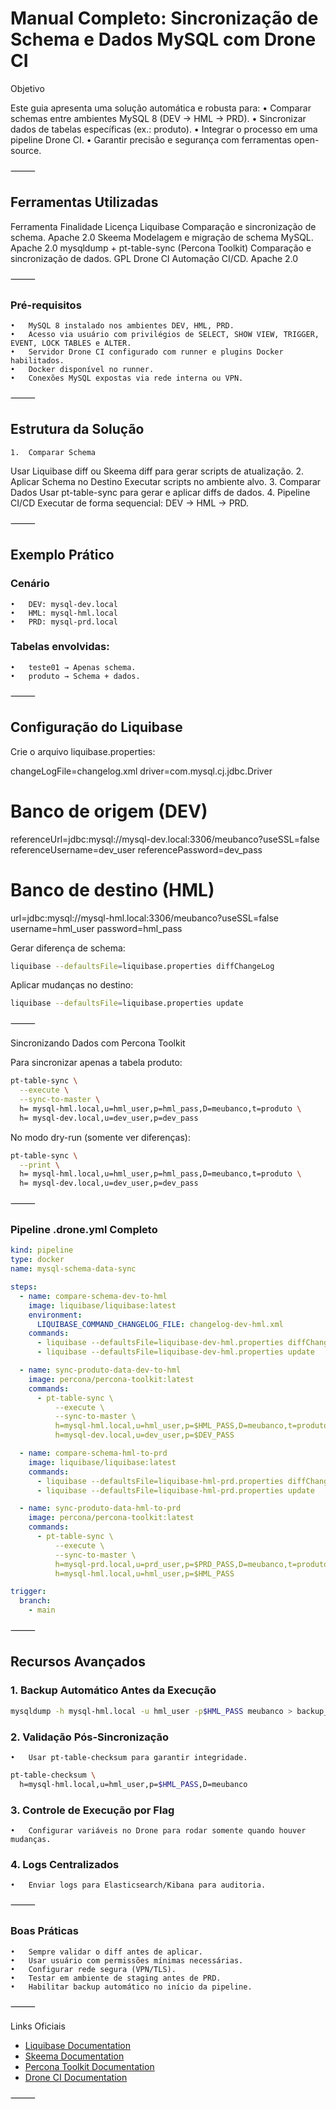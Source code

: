 # Manual Completo: Sincronização de Schema e Dados MySQL com Drone CI

Objetivo

Este guia apresenta uma solução automática e robusta para:
	•	Comparar schemas entre ambientes MySQL 8 (DEV → HML → PRD).
	•	Sincronizar dados de tabelas específicas (ex.: produto).
	•	Integrar o processo em uma pipeline Drone CI.
	•	Garantir precisão e segurança com ferramentas open-source.

⸻

## Ferramentas Utilizadas

Ferramenta	Finalidade	Licença
Liquibase	Comparação e sincronização de schema.	Apache 2.0
Skeema	Modelagem e migração de schema MySQL.	Apache 2.0
mysqldump + pt-table-sync (Percona Toolkit)	Comparação e sincronização de dados.	GPL
Drone CI	Automação CI/CD.	Apache 2.0


⸻

### Pré-requisitos
	•	MySQL 8 instalado nos ambientes DEV, HML, PRD.
	•	Acesso via usuário com privilégios de SELECT, SHOW VIEW, TRIGGER, EVENT, LOCK TABLES e ALTER.
	•	Servidor Drone CI configurado com runner e plugins Docker habilitados.
	•	Docker disponível no runner.
	•	Conexões MySQL expostas via rede interna ou VPN.

⸻

## Estrutura da Solução
	1.	Comparar Schema
Usar Liquibase diff ou Skeema diff para gerar scripts de atualização.
	2.	Aplicar Schema no Destino
Executar scripts no ambiente alvo.
	3.	Comparar Dados
Usar pt-table-sync para gerar e aplicar diffs de dados.
	4.	Pipeline CI/CD
Executar de forma sequencial: DEV → HML → PRD.

⸻

## Exemplo Prático

### Cenário
	•	DEV: mysql-dev.local
	•	HML: mysql-hml.local
	•	PRD: mysql-prd.local

### Tabelas envolvidas:
	•	teste01 → Apenas schema.
	•	produto → Schema + dados.

⸻

## Configuração do Liquibase

Crie o arquivo liquibase.properties:

changeLogFile=changelog.xml
driver=com.mysql.cj.jdbc.Driver

# Banco de origem (DEV)
referenceUrl=jdbc:mysql://mysql-dev.local:3306/meubanco?useSSL=false
referenceUsername=dev_user
referencePassword=dev_pass

# Banco de destino (HML)
url=jdbc:mysql://mysql-hml.local:3306/meubanco?useSSL=false
username=hml_user
password=hml_pass

Gerar diferença de schema:

```bash 
liquibase --defaultsFile=liquibase.properties diffChangeLog
```

Aplicar mudanças no destino:

```bash
liquibase --defaultsFile=liquibase.properties update
```

⸻

Sincronizando Dados com Percona Toolkit

Para sincronizar apenas a tabela produto:

```bash
pt-table-sync \
  --execute \
  --sync-to-master \
  h= mysql-hml.local,u=hml_user,p=hml_pass,D=meubanco,t=produto \
  h= mysql-dev.local,u=dev_user,p=dev_pass
```

No modo dry-run (somente ver diferenças):

```bash
pt-table-sync \
  --print \
  h= mysql-hml.local,u=hml_user,p=hml_pass,D=meubanco,t=produto \
  h= mysql-dev.local,u=dev_user,p=dev_pass
```

⸻

### Pipeline .drone.yml Completo

```yml
kind: pipeline
type: docker
name: mysql-schema-data-sync

steps:
  - name: compare-schema-dev-to-hml
    image: liquibase/liquibase:latest
    environment:
      LIQUIBASE_COMMAND_CHANGELOG_FILE: changelog-dev-hml.xml
    commands:
      - liquibase --defaultsFile=liquibase-dev-hml.properties diffChangeLog
      - liquibase --defaultsFile=liquibase-dev-hml.properties update

  - name: sync-produto-data-dev-to-hml
    image: percona/percona-toolkit:latest
    commands:
      - pt-table-sync \
          --execute \
          --sync-to-master \
          h=mysql-hml.local,u=hml_user,p=$HML_PASS,D=meubanco,t=produto \
          h=mysql-dev.local,u=dev_user,p=$DEV_PASS

  - name: compare-schema-hml-to-prd
    image: liquibase/liquibase:latest
    commands:
      - liquibase --defaultsFile=liquibase-hml-prd.properties diffChangeLog
      - liquibase --defaultsFile=liquibase-hml-prd.properties update

  - name: sync-produto-data-hml-to-prd
    image: percona/percona-toolkit:latest
    commands:
      - pt-table-sync \
          --execute \
          --sync-to-master \
          h=mysql-prd.local,u=prd_user,p=$PRD_PASS,D=meubanco,t=produto \
          h=mysql-hml.local,u=hml_user,p=$HML_PASS

trigger:
  branch:
    - main
```

⸻

## Recursos Avançados
### 1.	Backup Automático Antes da Execução

```bash
mysqldump -h mysql-hml.local -u hml_user -p$HML_PASS meubanco > backup_hml.sql
``` 

### 2.	Validação Pós-Sincronização

	•	Usar pt-table-checksum para garantir integridade.

```bash
pt-table-checksum \
  h=mysql-hml.local,u=hml_user,p=$HML_PASS,D=meubanco
``` 

### 3.	Controle de Execução por Flag

	•	Configurar variáveis no Drone para rodar somente quando houver mudanças.
### 4.	Logs Centralizados

	•	Enviar logs para Elasticsearch/Kibana para auditoria.

⸻

### Boas Práticas

	•	Sempre validar o diff antes de aplicar.
	•	Usar usuário com permissões mínimas necessárias.
	•	Configurar rede segura (VPN/TLS).
	•	Testar em ambiente de staging antes de PRD.
	•	Habilitar backup automático no início da pipeline.

⸻

Links Oficiais

 -	[Liquibase Documentation](https://www.liquibase.org/documentation/index.html)
 -	[Skeema Documentation](https://www.skeema.io/docs/)
 -	[Percona Toolkit Documentation](https://docs.percona.com/percona-toolkit/)
 -	[Drone CI Documentation](https://docs.drone.io/)
 
 ⸻